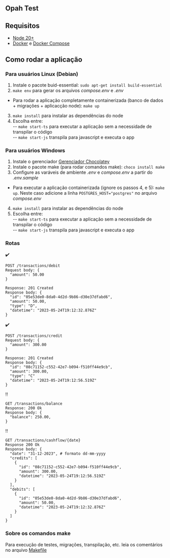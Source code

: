 ## Opah Test

## Requisitos
* [Node 20+](https://nodejs.org/en)
* [Docker](https://docs.docker.com/engine/install/) e [Docker Compose](https://docs.docker.com/compose/)


## Como rodar a aplicação

### Para usuários Linux (Debian)
1. Instale o pacote buid-essential: `sudo apt-get install build-essential`
2. `make env` para gerar os arquivos *compose.env* e *.env*
* Para rodar a aplicação completamente containerizada (banco de dados + migrações + aplicacção node): `make up`
3. `make install` para instalar as dependências do node
4. Escolha entre:  
-- `make start-ts` para executar a aplicação sem a necessidade de transpilar o código  
-- `make start-js` transpila para javascript e executa o app

### Para usuários Windows
1. Instale o gerenciador [Gerenciador Chocolatey](https://chocolatey.org/install)
2. Instale o pacote make (para rodar comandos make): `choco install make`
3. Configure as varáveis de ambiente *.env* e *compose.env* a partir do *.env.sample*
* Para executar a aplicação containerizada (ignore os passos 4, e 5): `make up`. Neste caso adicione a linha `POSTGRES_HOST="postgres"` no arquivo *compose.env*
4. `make install` para instalar as dependências do node
5. Escolha entre:  
-- `make start-ts` para executar a aplicação sem a necessidade de transpilar o código  
-- `make start-js` transpila para javascript e executa o app

### Rotas 
:heavy_check_mark:
```
POST /transactions/debit
Request body: {
  "amount": 50.00
}

Response: 201 Created
Response body: {
  "id": "05e53de0-8da0-4d2d-9b86-d30e37dfabd6",
  "amount": 50.00,
  "type": "D",
  "datetime": "2023-05-24T19:12:32.876Z"
}
```
:heavy_check_mark:
```
POST /transactions/credit
Request body: {
  "amount": 300.00
}

Response: 201 Created
Response body: {
  "id": "08c71152-c552-42e7-b094-f510ff44e9cb",
  "amount": 300.00,
  "type": "C"
  "datetime": "2023-05-24T19:12:56.519Z"
}
```
:bangbang:
```
GET /transactions/balance
Response: 200 Ok
Response body: {
  "balance": 250.00,
}
```
:bangbang:
```
GET /transactions/cashflow/{date}
Response 200 Ok
Response body: {
  "date": "31-12-2023", # formato dd-mm-yyyy
  "credits": [
    {
      "id": "08c71152-c552-42e7-b094-f510ff44e9cb",
      "amount": 300.00,
      "datetime": "2023-05-24T19:12:56.519Z"
    }
  ],
  "debits": [
    {
      "id": "05e53de0-8da0-4d2d-9b86-d30e37dfabd6",
      "amount": 50.00,
      "datetime": "2023-05-24T19:12:32.876Z"
    }
  ]
}
```

### Sobre os comandos make
Para execução de testes, migrações, transpilação, etc. leia os comentários no arquivo [Makefile](Makefile)
